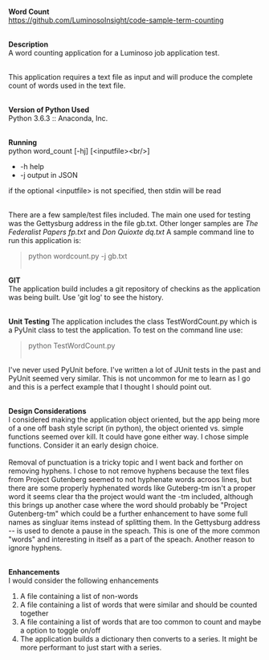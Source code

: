**Word Count**<br/>
https://github.com/LuminosoInsight/code-sample-term-counting<br/><br/>

**Description**<br/>
A word counting application for a Luminoso job application test.<br/><br/>

This application requires a text file as input and will produce the complete count of words used in the text file.<br/><br/>

**Version of Python Used**<br/>
Python 3.6.3 :: Anaconda, Inc.<br/><br/>

**Running**<br/>
python word_count [-hj] [\<inputfile><br/\>]
- -h help<br/>
- -j output in JSON<br/>

if the optional \<inputfile\> is not specified, then stdin will be read<br/><br/>

There are a few sample/test files included. The main one used for testing was the Gettysburg address in the file gb.txt. Other longer samples are _The Federalist Papers fp.txt_ and _Don Quioxte dq.txt_ A sample command line to run this application is:<br/>

> python wordcount.py -j gb.txt<br/><br/>

**GIT**<br/>
The application build includes a git repository of checkins as the application was being built. Use 'git log' to see the history.<br/><br/>

**Unit Testing**
The application includes the class TestWordCount.py which is a PyUnit class to test the application. To test on the command line use:<br/>
> python TestWordCount.py<br/><br/>

I've never used PyUnit before. I've written a lot of JUnit tests in the past and PyUnit seemed very similar. This is not uncommon for me to learn as I go and this is a perfect example that I thought I should point out.<br/><br/>

**Design Considerations**<br/>
I considered making the application object oriented, but the app being more of a one off bash style script (in python), the object oriented vs. simple functions seemed over kill. It could have gone either way. I chose simple functions. Consider it an early design choice.<br/><br/>
Removal of punctuation is a tricky topic and I went back and forther on removing hyphens. I chose to not remove hyphens because the text files from Project Gutenberg seemed to not hyphenate words acroos lines, but there are some properly hyphenated words like Guteberg-tm isn't a proper word it seems clear tha the project would want the -tm included, although this brings up another case where the word should probably be "Project Gutenberg-tm" which could be a further enhancement to have some full names as singluar items instead of splitting them. In the Gettysburg address -- is used to denote a pause in the speach. This is one of the more common "words" and interesting in itself as a part of the speach. Another reason to ignore hyphens.<br/><br/>


**Enhancements**<br/>
I would consider the following enhancements
1. A file containing a list of non-words
1. A file containing a list of words that were similar and should be counted together
1. A file containing a list of words that are too common to count and maybe a option to toggle on/off
1. The application builds a dictionary then converts to a series. It might be more performant to just start with a series.

